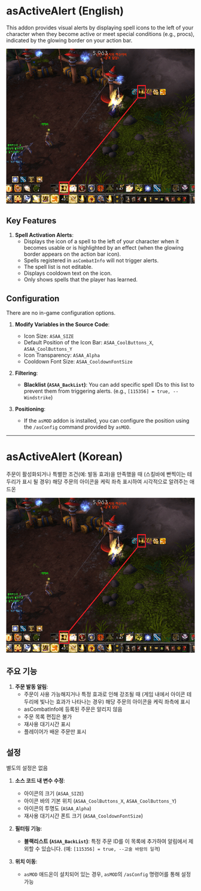 # asActiveAlert (English)

This addon provides visual alerts by displaying spell icons to the left of your character when they become active or meet special conditions (e.g., procs), indicated by the glowing border on your action bar.

![asActiveAlert](https://github.com/aspilla/asMOD/blob/main/.Pictures/asActiveAlert.png?raw=true)

## Key Features

1.  **Spell Activation Alerts**:
    *   Displays the icon of a spell to the left of your character when it becomes usable or is highlighted by an effect (when the glowing border appears on the action bar icon).
    *   Spells registered in `asCombatInfo` will not trigger alerts.
    *   The spell list is not editable.
    *   Displays cooldown text on the icon.
    *   Only shows spells that the player has learned.

## Configuration

There are no in-game configuration options.

1.  **Modify Variables in the Source Code**:
    *   Icon Size: `ASAA_SIZE`
    *   Default Position of the Icon Bar: `ASAA_CoolButtons_X`, `ASAA_CoolButtons_Y`
    *   Icon Transparency: `ASAA_Alpha`
    *   Cooldown Font Size: `ASAA_CooldownFontSize`

2.  **Filtering**:
    *   **Blacklist (`ASAA_BackList`)**: You can add specific spell IDs to this list to prevent them from triggering alerts. (e.g., `[115356] = true, -- Windstrike`)

3.  **Positioning**:
    *   If the `asMOD` addon is installed, you can configure the position using the `/asConfig` command provided by `asMOD`.

---

# asActiveAlert (Korean)

주문이 활성화되거나 특별한 조건(예: 발동 효과)을 만족했을 때 (스킬바에 빤찍이는 테두리가 표시 될 경우) 해당 주문의 아이콘을 케릭 좌측 표시하여 시각적으로 알려주는 애드온

![asActiveAlert](https://github.com/aspilla/asMOD/blob/main/.Pictures/asActiveAlert.png?raw=true)

## 주요 기능

1.  **주문 발동 알림**:
    *   주문이 사용 가능해지거나 특정 효과로 인해 강조될 때 (게임 내에서 아이콘 테두리에 빛나는 효과가 나타나는 경우) 해당 주문의 아이콘을 케릭 좌측에 표시
    *   asCombatInfo에 등록된 주문은 알리지 않음
    *   주문 목록 편집은 불가
    *   재사용 대기시간 표시
    *   플레이어가 배운 주문만 표시


## 설정

별도의 설정은 없음

1.  **소스 코드 내 변수 수정**:
    *   아이콘의 크기 (`ASAA_SIZE`)
    *   아이콘 바의 기본 위치 (`ASAA_CoolButtons_X`, `ASAA_CoolButtons_Y`)
    *   아이콘의 투명도 (`ASAA_Alpha`)
    *   재사용 대기시간 폰트 크기 (`ASAA_CooldownFontSize`)

2.  **필터링 기능**:
    *   **블랙리스트 (`ASAA_BackList`)**: 특정 주문 ID를 이 목록에 추가하여 알림에서 제외할 수 있습니다. (예: `[115356] = true, --고술 바람의 일격`)

3.  **위치 이동**:
    *   `asMOD` 애드온이 설치되어 있는 경우, `asMOD`의 `/asConfig` 명령어를 통해 설정 가능